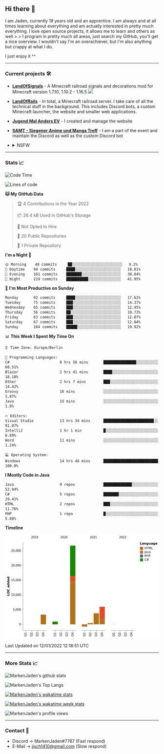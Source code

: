 ## Hi there 👋
I am Jaden, currently 19 years old and an apprentice. I am always and at all times learning about everything and am actually interested in pretty much everything. I love open source projects, it allows me to learn and others as well >.>
I program in pretty much all areas, just search my GitHub, you'll get a nice overview.
I wouldn't say I'm an overachiever, but I'm also anything but crappy at what I do.

I just enjoy it ^^

---

### Current projects 🛠

* [**LandOfSignals**](https://github.com/LandOfRails/LandOfSignals) - A Minecraft railroad signals and decorations mod for Minecraft version 1.7.10, 1.10.2 - 1.16.5
  [![](https://cdn.discordapp.com/attachments/709854318689255434/824981860009639956/2021-03-26_13.22.42.png)](https://www.curseforge.com/minecraft/mc-mods/landofsignals)
* [**LandOfRails**](https://github.com/LandOfRails) - In total, a Minecraft railroad server. I take care of all the technical stuff in the background. This includes Discord bots, a custom Minecraft launcher, the website and smaller web applications.
* [**Jugend Mal Anders EV**](https://jugendmalanders.de/) - I created and manage the website
* [**SAMT - Siegener Anime und Manga Treff**](https://discord.gg/QHC3UE9) - I am a part of the event and maintain the Discord as well as the custom Discord bot
* <details> 
  <summary>NSFW</summary>
  
  [**Nekos**](https://github.com/MarkenJaden/Nekos) - Website providing you with random lewd neko pics
  
</details>

---

### Stats 📈

<!--START_SECTION:waka-->
![Code Time](http://img.shields.io/badge/Code%20Time-522%20hrs%2018%20mins-blue)

![Lines of code](https://img.shields.io/badge/From%20Hello%20World%20I%27ve%20Written-40%20Thousand%20lines%20of%20code-blue)

**🐱 My GitHub Data** 

> 🏆 4 Contributions in the Year 2022
 > 
> 📦 26.4 kB Used in GitHub's Storage 
 > 
> 🚫 Not Opted to Hire
 > 
> 📜 20 Public Repositories 
 > 
> 🔑 1 Private Repository 
 > 
**I'm a Night 🦉** 

```text
🌞 Morning    48 commits     ██░░░░░░░░░░░░░░░░░░░░░░░   9.2% 
🌆 Daytime    94 commits     ████░░░░░░░░░░░░░░░░░░░░░   18.01% 
🌃 Evening    161 commits    ███████░░░░░░░░░░░░░░░░░░   30.84% 
🌙 Night      219 commits    ██████████░░░░░░░░░░░░░░░   41.95%

```
📅 **I'm Most Productive on Sunday** 

```text
Monday       92 commits     ████░░░░░░░░░░░░░░░░░░░░░   17.62% 
Tuesday      75 commits     ███░░░░░░░░░░░░░░░░░░░░░░   14.37% 
Wednesday    65 commits     ███░░░░░░░░░░░░░░░░░░░░░░   12.45% 
Thursday     56 commits     ██░░░░░░░░░░░░░░░░░░░░░░░   10.73% 
Friday       63 commits     ███░░░░░░░░░░░░░░░░░░░░░░   12.07% 
Saturday     67 commits     ███░░░░░░░░░░░░░░░░░░░░░░   12.84% 
Sunday       104 commits    █████░░░░░░░░░░░░░░░░░░░░   19.92%

```


📊 **This Week I Spent My Time On** 

```text
⌚︎ Time Zone: Europe/Berlin

💬 Programming Languages: 
C#                       8 hrs 56 mins       ███████████████░░░░░░░░░░   60.51% 
Blazor                   2 hrs 41 mins       ████░░░░░░░░░░░░░░░░░░░░░   18.18% 
Other                    2 hrs 7 mins        ███░░░░░░░░░░░░░░░░░░░░░░   14.42% 
Groovy                   16 mins             ░░░░░░░░░░░░░░░░░░░░░░░░░   1.87% 
Java                     15 mins             ░░░░░░░░░░░░░░░░░░░░░░░░░   1.8%

🔥 Editors: 
Visual Studio            13 hrs 34 mins      ███████████████████████░░   91.87% 
IntelliJ                 1 hr 1 min          █░░░░░░░░░░░░░░░░░░░░░░░░   6.89% 
Word                     11 mins             ░░░░░░░░░░░░░░░░░░░░░░░░░   1.24%

💻 Operating System: 
Windows                  14 hrs 46 mins      █████████████████████████   100.0%

```

**I Mostly Code in Java** 

```text
Java                     9 repos             █████████████░░░░░░░░░░░░   52.94% 
C#                       5 repos             ███████░░░░░░░░░░░░░░░░░░   29.41% 
HTML                     2 repos             ███░░░░░░░░░░░░░░░░░░░░░░   11.76% 
PHP                      1 repo              █░░░░░░░░░░░░░░░░░░░░░░░░   5.88%

```


**Timeline**

![Chart not found](https://raw.githubusercontent.com/MarkenJaden/MarkenJaden/main/charts/bar_graph.png) 


 Last Updated on 12/01/2022 12:18:51 UTC
<!--END_SECTION:waka-->

---

### More Stats 📈

![MarkenJaden's github stats](https://github-readme-stats.vercel.app/api?username=MarkenJaden&count_private=true&show_icons=true&theme=radical)

![MarkenJaden's Top Langs](https://github-readme-stats.vercel.app/api/top-langs/?username=MarkenJaden&theme=radical)

[![MarkenJaden's wakatime stats](https://github-readme-stats.vercel.app/api/wakatime?username=MarkenJaden&theme=radical)](https://wakatime.com/@17f322c9-222a-48b4-9e15-983c41f7aed4)

[![MarkenJaden's wakatime week stats](https://wakatime.com/badge/user/17f322c9-222a-48b4-9e15-983c41f7aed4.svg)](https://wakatime.com/@17f322c9-222a-48b4-9e15-983c41f7aed4)

<!--[![MarkenJaden's Codewars stats](https://www.codewars.com/users/MarkenJaden/badges/large)](https://www.codewars.com/users/MarkenJaden)-->

![MarkenJaden's profile views](https://komarev.com/ghpvc/?username=MarkenJaden)

---

### Contact 💌

* Discord -> MarkenJaden#7787 (Fast respond)
* E-Mail -> jjsch1410@gmail.com (Slow respond)



<!--
**MarkenJaden/MarkenJaden** is a ✨ _special_ ✨ repository because its `README.md` (this file) appears on your GitHub profile.

Here are some ideas to get you started:

- 🔭 I’m currently working on ...
- 🌱 I’m currently learning ...
- 👯 I’m looking to collaborate on ...
- 🤔 I’m looking for help with ...
- 💬 Ask me about ...
- 📫 How to reach me: ...
- 😄 Pronouns: ...
- ⚡ Fun fact: ...
-->
